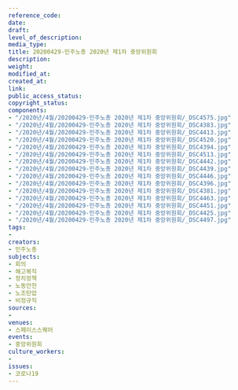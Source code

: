 ```yaml
---
reference_code: 
date: 
draft: 
level_of_description: 
media_type: 
title: 20200429-민주노총 2020년 제1차 중앙위원회
description: 
weight: 
modified_at: 
created_at: 
link: 
public_access_status: 
copyright_status: 
components:
- "/2020년/4월/20200429-민주노총 2020년 제1차 중앙위원회/_DSC4575.jpg"
- "/2020년/4월/20200429-민주노총 2020년 제1차 중앙위원회/_DSC4383.jpg"
- "/2020년/4월/20200429-민주노총 2020년 제1차 중앙위원회/_DSC4413.jpg"
- "/2020년/4월/20200429-민주노총 2020년 제1차 중앙위원회/_DSC4520.jpg"
- "/2020년/4월/20200429-민주노총 2020년 제1차 중앙위원회/_DSC4394.jpg"
- "/2020년/4월/20200429-민주노총 2020년 제1차 중앙위원회/_DSC4513.jpg"
- "/2020년/4월/20200429-민주노총 2020년 제1차 중앙위원회/_DSC4442.jpg"
- "/2020년/4월/20200429-민주노총 2020년 제1차 중앙위원회/_DSC4439.jpg"
- "/2020년/4월/20200429-민주노총 2020년 제1차 중앙위원회/_DSC4446.jpg"
- "/2020년/4월/20200429-민주노총 2020년 제1차 중앙위원회/_DSC4396.jpg"
- "/2020년/4월/20200429-민주노총 2020년 제1차 중앙위원회/_DSC4381.jpg"
- "/2020년/4월/20200429-민주노총 2020년 제1차 중앙위원회/_DSC4463.jpg"
- "/2020년/4월/20200429-민주노총 2020년 제1차 중앙위원회/_DSC4451.jpg"
- "/2020년/4월/20200429-민주노총 2020년 제1차 중앙위원회/_DSC4425.jpg"
- "/2020년/4월/20200429-민주노총 2020년 제1차 중앙위원회/_DSC4497.jpg"
tags:
- 
creators:
- 민주노총
subjects:
- 회의
- 해고복직
- 정치정책
- 노동안전
- 노조탄압
- 비정규직
sources:
- 
venues:
- 스페이스스퀘어
events:
- 중앙위원회
culture_workers:
- 
issues:
- 코로나19
---
```

